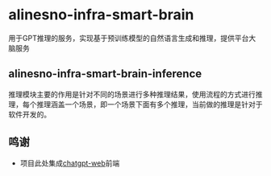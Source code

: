 # alinesno-infra-smart-brain
用于GPT推理的服务，实现基于预训练模型的自然语言生成和推理，提供平台大脑服务

## alinesno-infra-smart-brain-inference

推理模块主要的作用是针对不同的场景进行多种推理结果，使用流程的方式进行推理，每个推理涵盖一个场景，即一个场景下面有多个推理，当前做的推理是针对于软件开发的。

## 鸣谢

- 项目此处集成[chatgpt-web](https://github.com/Chanzhaoyu/chatgpt-web)前端
